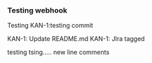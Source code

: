 ### Testing webhook
Testing
KAN-1:testing commit

KAN-1: Update README.md KAN-1: JIra tagged




testing tsing.....
new line comments
